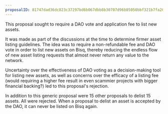 ```yaml
---
proposalID: 81747dad36dc823c37297bd6b067dbb8b30707d96b85050bbf321b7fa20ad8d4
---
```


This proposal sought to require a DAO vote and application fee to list new assets.

It was made as part of the discussions at the time to determine firmer asset listing guidelines. The idea was to require a non-refundable fee and DAO vote in order to list new assets on Bisq, thereby reducing the endless flow of new asset listing requests that almost never return any value to the network.

Uncertainty over the effectiveness of DAO voting as a decision-making tool for listing new assets, as well as concerns over the efficacy of a listing fee (would requiring a higher fee result in even scammier projects with bigger financial backing?) led to this proposal's rejection.

In addition to this generic proposal were 15 other proposals to delist 15 assets. All were rejected. When a proposal to delist an asset is accepted by the DAO, it can never be listed on Bisq again.
